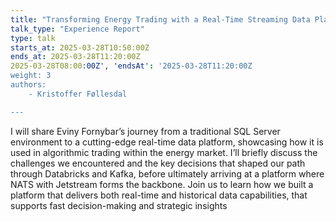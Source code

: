 ```yaml
---
title: "Transforming Energy Trading with a Real-Time Streaming Data Platform"
talk_type: "Experience Report"
type: talk
starts_at: 2025-03-28T10:50:00Z
ends_at: 2025-03-28T11:20:00Z
2025-03-28T08:00:00Z', 'endsAt': '2025-03-28T11:20:00Z
weight: 3
authors:
    - Kristoffer Føllesdal

---
```

I will share Eviny Fornybar’s journey from a traditional SQL Server environment to a cutting-edge real-time data platform, showcasing how it is used in algorithmic trading within the energy market. I’ll briefly discuss the challenges we encountered and the key decisions that shaped our path through Databricks and Kafka, before ultimately arriving at a platform where NATS with Jetstream forms the backbone. Join us to learn how we built a platform that delivers both real-time and historical data capabilities, that supports fast decision-making and strategic insights
